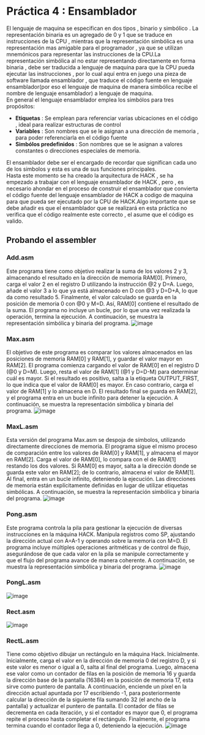 Práctica 4 : Ensamblador
========================
El lenguaje de maquina se especifican en dos tipos , binario y simbólico . La representación binaria es un agregado de 0 y 1 que se traduce en instrucciones de la CPU , mientras que la representación simbólica es una representación mas amigable para el programador , ya que se utilizan mnemónicos para representar las instrucciones de la CPU.La representación simbólica al no estar representando directamente en forma binaria , debe ser traducida a lenguaje de maquina para que la CPU pueda ejecutar las instrucciones , por lo cual aquí entra en juego una pieza de software llamada ensamblador , que traduce el código fuente en lenguaje ensamblador(por eso el lenguaje de maquina de manera simbólica recibe el nombre de lenguaje ensamblador) a lenguaje de maquina.<br>
En general el lenguaje ensamblador emplea los simbólos para tres propósitos:<br>
- **Etiquetas** : Se emplean para referenciar varias ubicaciones en el código , ideal para realizar estructuras de control
- **Variables** : Son nombres que se le asignan a una dirección de memoria , para poder referenciarla en el código fuente
- **Simbólos predefinidos** : Son nombres que se le asignan a valores constantes o direcciones especiales de memoria.

El ensamblador debe ser el encargado de recordar que significan cada uno de los simbolos y esta es una de sus funciones principales.<br>
Hasta este momento se ha creado la arquitectura de HACK , se ha empezado a trabajar con el lenguaje ensamblador de HACK , pero , es necesario ahondar en el proceso de construir el ensamblador que convierta el código fuente del lenguaje ensamblador de HACK a codigo de maquina para que pueda ser ejecutado por la CPU de HACK.Algo importante que se debe añadir es que el ensamblador que se realizará en esta práctica no verifica que el código realmente este correcto , el asume que el código es valido.<br>

## Probando el assembler
### Add.asm
Este programa tiene como objetivo realizar la suma de los valores 2 y 3, almacenando el resultado en la dirección de memoria RAM[0]. Primero, carga el valor 2 en el registro D utilizando la instrucción @2 y D=A. Luego, añade el valor 3 a lo que ya está almacenado en D con @3 y D=D+A, lo que da como resultado 5. Finalmente, el valor calculado se guarda en la posición de memoria 0 con @0 y M=D. Así, RAM[0] contiene el resultado de la suma. El programa no incluye un bucle, por lo que una vez realizada la operación, termina la ejecución. A continuación, se muestra la representación simbólica y binaria del programa.
![image](https://github.com/user-attachments/assets/8f762e05-996f-487c-836e-c3cb46ce161a)

### Max.asm
El objetivo de este programa es comparar los valores almacenados en las posiciones de memoria RAM[0] y RAM[1], y guardar el valor mayor en RAM[2]. El programa comienza cargando el valor de RAM[0] en el registro D (@0 y D=M). Luego, resta el valor de RAM[1] (@1 y D=D-M) para determinar cuál es mayor. Si el resultado es positivo, salta a la etiqueta OUTPUT_FIRST, lo que indica que el valor de RAM[0] es mayor. En caso contrario, carga el valor de RAM[1] y lo almacena en D. El resultado final se guarda en RAM[2], y el programa entra en un bucle infinito para detener la ejecución. A continuación, se muestra la representación simbólica y binaria del programa.
![image](https://github.com/user-attachments/assets/f5259f7f-6292-437f-bfd8-081f5a9c1461)

### MaxL.asm
Esta versión del programa Max.asm se despoja de símbolos, utilizando directamente direcciones de memoria. El programa sigue el mismo proceso de comparación entre los valores de RAM[0] y RAM[1], y almacena el mayor en RAM[2]. Carga el valor de RAM[0], lo compara con el de RAM[1] restando los dos valores. Si RAM[0] es mayor, salta a la dirección donde se guarda este valor en RAM[2]; de lo contrario, almacena el valor de RAM[1]. Al final, entra en un bucle infinito, deteniendo la ejecución. Las direcciones de memoria están explícitamente definidas en lugar de utilizar etiquetas simbólicas. A continuación, se muestra la representación simbólica y binaria del programa.
![image](https://github.com/user-attachments/assets/fb30fff1-7595-495e-a529-36c950c45605)

### Pong.asm
Este programa controla la pila para gestionar la ejecución de diversas instrucciones en la máquina HACK. Manipula registros como SP, ajustando la dirección actual con A=A-1 y operando sobre la memoria con M=D. El programa incluye múltiples operaciones aritméticas y de control de flujo, asegurándose de que cada valor en la pila se manipule correctamente y que el flujo del programa avance de manera coherente. A continuación, se muestra la representación simbólica y binaria del programa.
![image](https://github.com/user-attachments/assets/1ebd9529-e66d-4ce6-bb68-1a04bc09d3c1)

### PongL.asm

![image](https://github.com/user-attachments/assets/f6a4936a-0a6f-4e9f-8a54-b10cb95cdd06)

### Rect.asm
![image](https://github.com/user-attachments/assets/33de4b4a-537b-44cc-9a9a-21ec0c7cfb2b)

### RectL.asm
Tiene como objetivo dibujar un rectángulo en la máquina Hack. Inicialmente. Inicialmente, carga el valor en la dirección de memoria 0 del registro D, y si este valor es menor o igual a 0, salta al final del programa. Luego, almacena ese valor como un contador de filas en la posición de memoria 16 y guarda la dirección base de la pantalla (16384) en la posición de memoria 17, esta sirve como puntero de pantalla. A continuación, enciende un píxel en la dirección actual apuntada por 17 escribiendo -1, para posteriormente calcular la dirección de la siguiente fila sumando 32 (el ancho de la pantalla) y actualizar el puntero de pantalla. El contador de filas se decrementa en cada iteración, y si el contador es mayor que 0, el programa repite el proceso hasta completar el rectángulo. Finalmente, el programa termina cuando el contador llega a 0, deteniendo la ejecución.
![image](https://github.com/user-attachments/assets/f9a51b4f-464d-449d-8d53-b656171fa705)



